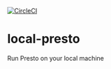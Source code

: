[![CircleCI](https://circleci.com/gh/kos59125/local-presto.svg?style=svg)](https://circleci.com/gh/kos59125/local-presto)

# local-presto

Run Presto on your local machine

